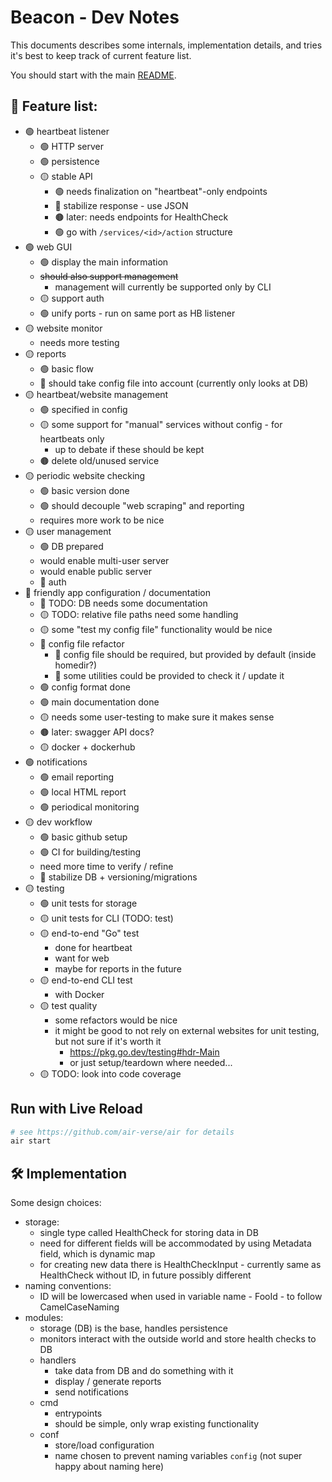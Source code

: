 # Beacon - Dev Notes

This documents describes some internals, implementation details, and tries it's best to keep track of current feature list.

You should start with the main [README](README.md).


## 🚧 Feature list:
- 🟢 heartbeat listener
  - 🟢 HTTP server
  - 🟢 persistence
  - 🟡 stable API
    - 🟢 needs finalization on "heartbeat"-only endpoints
    - 🔴 stabilize response - use JSON
    - 🟤 later: needs endpoints for HealthCheck
    - 🟢 go with `/services/<id>/action` structure
- 🟢 web GUI
  - 🟢 display the main information
  - ~~should also support management~~
    - management will currently be supported only by CLI
  - 🟡 support auth
  - 🟢 unify ports - run on same port as HB listener
- 🟡 website monitor
  - needs more testing
- 🟡 reports
  - 🟢 basic flow
  - 🔴 should take config file into account (currently only looks at DB)
- 🟡 heartbeat/website management
  - 🟢 specified in config
  - 🟡 some support for "manual" services without config - for heartbeats only
    - up to debate if these should be kept
  - 🟤 delete old/unused service
- 🟡 periodic website checking
  - 🟢 basic version done
  - 🟢 should decouple "web scraping" and reporting
  - requires more work to be nice
- 🟡 user management
  - 🟢 DB prepared
  - would enable multi-user server
  - would enable public server
  - 🔴 auth
- 🔴 friendly app configuration / documentation
  - 🔴 TODO: DB needs some documentation
  - 🟡 TODO: relative file paths need some handling
  - 🟡 some "test my config file" functionality would be nice
  - 🔴 config file refactor
    - 🔴 config file should be required, but provided by default (inside homedir?)
    - 🔴 some utilities could be provided to check it / update it
  - 🟢 config format done
  - 🟢 main documentation done
  - 🟡 needs some user-testing to make sure it makes sense
  - 🟤 later: swagger API docs?
  - 🟡 docker + dockerhub
- 🟢 notifications
  - 🟢 email reporting
  - 🟢 local HTML report
  - 🟢 periodical monitoring
- 🟡 dev workflow
  - 🟢 basic github setup
  - 🟢 CI for building/testing 
  - need more time to verify / refine
  - 🔴 stabilize DB + versioning/migrations
- 🟡 testing
  - 🟢 unit tests for storage
  - 🟡 unit tests for CLI (TODO: test)
  - 🟡 end-to-end "Go" test
    - done for heartbeat
    - want for web
    - maybe for reports in the future
  - 🟡 end-to-end CLI test
    - with Docker
  - 🟡 test quality
    - some refactors would be nice
    - it might be good to not rely on external websites for unit testing, but not sure if it's worth it
      - https://pkg.go.dev/testing#hdr-Main
      - or just setup/teardown where needed...
  - 🟡 TODO: look into code coverage




## Run with Live Reload

```sh
# see https://github.com/air-verse/air for details
air start
```


## 🛠️ Implementation

Some design choices:
- storage:
    - single type called HealthCheck for storing data in DB
    - need for different fields will be accommodated by using Metadata field, which is dynamic map
    - for creating new data there is HealthCheckInput - currently same as HealthCheck without ID, in future possibly different
- naming conventions:
    - ID will be lowercased when used in variable name - FooId - to follow CamelCaseNaming
- modules:
    - storage (DB) is the base, handles persistence
    - monitors interact with the outside world and store health checks to DB
    - handlers
      - take data from DB and do something with it
      - display / generate reports
      - send notifications
    - cmd
      - entrypoints
      - should be simple, only wrap existing functionality
    - conf
      - store/load configuration
      - name chosen to prevent naming variables `config` (not super happy about naming here)